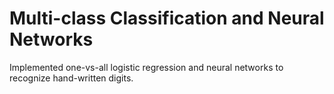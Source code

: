 # Multi-class Classification and Neural Networks

Implemented one-vs-all logistic regression and neural networks to recognize hand-written digits.
